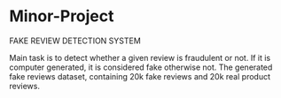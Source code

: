 # Minor-Project

FAKE REVIEW DETECTION SYSTEM 





Main task is to detect whether a given review is fraudulent or not. If it is computer generated, it is considered fake otherwise not.
The generated fake reviews dataset, containing 20k fake reviews and 20k real product reviews.







